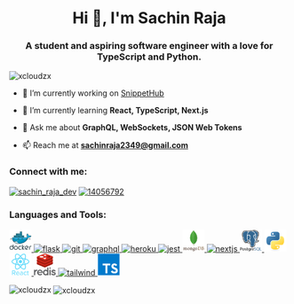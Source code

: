 <h1 align="center">Hi 👋, I'm Sachin Raja</h1>
<h3 align="center">A student and aspiring software engineer with a love for TypeScript and Python.</h3>

<p align="left"> <img src="https://komarev.com/ghpvc/?username=xcloudzx&label=Profile%20views&color=00bac7&style=flat" alt="xcloudzx" /> </p>

- 🔭 I’m currently working on [SnippetHub](https://github.com/xCloudzx/SnippetHub)

- 🌱 I’m currently learning **React, TypeScript, Next.js**

- 💬 Ask me about **GraphQL, WebSockets, JSON Web Tokens**

- 📫 Reach me at **sachinraja2349@gmail.com**

<h3 align="left">Connect with me:</h3>
<p align="left">
<a href="https://twitter.com/sachin_raja_dev" target="blank"><img align="center" src="https://cdn.jsdelivr.net/npm/simple-icons@3.0.1/icons/twitter.svg" alt="sachin_raja_dev" height="30" width="40" /></a>
<a href="https://stackoverflow.com/users/14056792" target="blank"><img align="center" src="https://cdn.jsdelivr.net/npm/simple-icons@3.0.1/icons/stackoverflow.svg" alt="14056792" height="30" width="40" /></a>
</p>

<h3 align="left">Languages and Tools:</h3>
<p align="left"> <a href="https://www.docker.com/" target="_blank"> <img src="https://raw.githubusercontent.com/devicons/devicon/master/icons/docker/docker-original-wordmark.svg" alt="docker" width="40" height="40"/> </a> <a href="https://flask.palletsprojects.com/" target="_blank"> <img src="https://www.vectorlogo.zone/logos/pocoo_flask/pocoo_flask-icon.svg" alt="flask" width="40" height="40"/> </a> <a href="https://git-scm.com/" target="_blank"> <img src="https://www.vectorlogo.zone/logos/git-scm/git-scm-icon.svg" alt="git" width="40" height="40"/> </a> <a href="https://graphql.org" target="_blank"> <img src="https://www.vectorlogo.zone/logos/graphql/graphql-icon.svg" alt="graphql" width="40" height="40"/> </a> <a href="https://heroku.com" target="_blank"> <img src="https://www.vectorlogo.zone/logos/heroku/heroku-icon.svg" alt="heroku" width="40" height="40"/> </a> <a href="https://jestjs.io" target="_blank"> <img src="https://www.vectorlogo.zone/logos/jestjsio/jestjsio-icon.svg" alt="jest" width="40" height="40"/> </a> <a href="https://www.mongodb.com/" target="_blank"> <img src="https://raw.githubusercontent.com/devicons/devicon/master/icons/mongodb/mongodb-original-wordmark.svg" alt="mongodb" width="40" height="40"/> </a> <a href="https://nextjs.org/" target="_blank"> <img src="https://cdn.worldvectorlogo.com/logos/nextjs-3.svg" alt="nextjs" width="40" height="40"/> </a> <a href="https://www.postgresql.org" target="_blank"> <img src="https://raw.githubusercontent.com/devicons/devicon/master/icons/postgresql/postgresql-original-wordmark.svg" alt="postgresql" width="40" height="40"/> </a> <a href="https://www.python.org" target="_blank"> <img src="https://raw.githubusercontent.com/devicons/devicon/master/icons/python/python-original.svg" alt="python" width="40" height="40"/> </a> <a href="https://reactjs.org/" target="_blank"> <img src="https://raw.githubusercontent.com/devicons/devicon/master/icons/react/react-original-wordmark.svg" alt="react" width="40" height="40"/> </a> <a href="https://redis.io" target="_blank"> <img src="https://raw.githubusercontent.com/devicons/devicon/master/icons/redis/redis-original-wordmark.svg" alt="redis" width="40" height="40"/> </a> <a href="https://tailwindcss.com/" target="_blank"> <img src="https://www.vectorlogo.zone/logos/tailwindcss/tailwindcss-icon.svg" alt="tailwind" width="40" height="40"/> </a> <a href="https://www.typescriptlang.org/" target="_blank"> <img src="https://raw.githubusercontent.com/devicons/devicon/master/icons/typescript/typescript-original.svg" alt="typescript" width="40" height="40"/> </a> </p>

<p><img align="left" src="https://github-readme-stats.vercel.app/api/top-langs?username=xcloudzx&show_icons=true&theme=dark&title_color=ffffff&text_color=ffffff&locale=en&layout=compact" alt="xcloudzx" /></p>

<p>&nbsp;<img align="center" src="https://github-readme-stats.vercel.app/api?username=xcloudzx&show_icons=true&theme=dark&title_color=ffffff&text_color=ffffff&locale=en" alt="xcloudzx" /></p>
